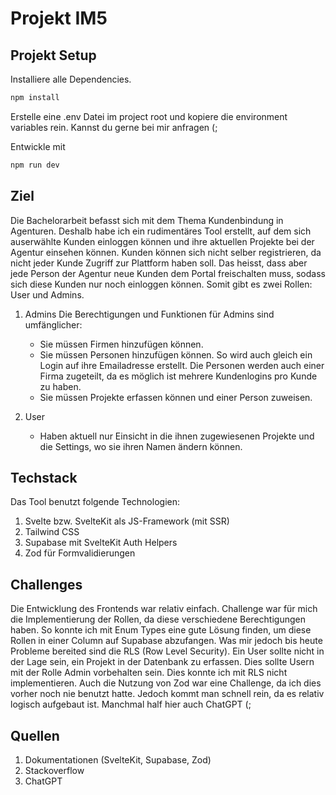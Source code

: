# Projekt IM5

## Projekt Setup
Installiere alle Dependencies.

```bash
npm install
```

Erstelle eine .env Datei im project root und kopiere die environment variables rein. Kannst du gerne bei mir anfragen (;

Entwickle mit

```bash
npm run dev
```

## Ziel
Die Bachelorarbeit befasst sich mit dem Thema Kundenbindung in Agenturen. Deshalb habe ich ein rudimentäres Tool erstellt, auf dem sich auserwählte Kunden einloggen können und ihre aktuellen Projekte bei der Agentur einsehen können.
Kunden können sich nicht selber registrieren, da nicht jeder Kunde Zugriff zur Plattform haben soll.
Das heisst, dass aber jede Person der Agentur neue Kunden dem Portal freischalten muss, sodass sich diese Kunden nur noch einloggen können.
Somit gibt es zwei Rollen: User und Admins.

1. Admins
   Die Berechtigungen und Funktionen für Admins sind umfänglicher:
   - Sie müssen Firmen hinzufügen können.
   - Sie müssen Personen hinzufügen können. So wird auch gleich ein Login auf ihre Emailadresse erstellt. Die Personen werden auch einer Firma zugeteilt, da es möglich ist mehrere Kundenlogins pro Kunde zu haben.
   - Sie müssen Projekte erfassen können und einer Person zuweisen.

2. User
   - Haben aktuell nur Einsicht in die ihnen zugewiesenen Projekte und die Settings, wo sie ihren Namen ändern können.

## Techstack
Das Tool benutzt folgende Technologien:

1. Svelte bzw. SvelteKit als JS-Framework (mit SSR)
2. Tailwind CSS
3. Supabase mit SvelteKit Auth Helpers
4. Zod für Formvalidierungen

## Challenges

Die Entwicklung des Frontends war relativ einfach. Challenge war für mich die Implementierung der Rollen, da diese verschiedene Berechtigungen haben. So konnte ich mit Enum Types eine gute Lösung finden, um diese Rollen in einer Column auf Supabase abzufangen. Was mir jedoch bis heute Probleme bereited sind die RLS (Row Level Security). Ein User sollte nicht in der Lage sein, ein Projekt in der Datenbank zu erfassen. Dies sollte Usern mit der Rolle Admin vorbehalten sein. Dies konnte ich mit RLS nicht implementieren.
Auch die Nutzung von Zod war eine Challenge, da ich dies vorher noch nie benutzt hatte. Jedoch kommt man schnell rein, da es relativ logisch aufgebaut ist. Manchmal half hier auch ChatGPT (;

## Quellen

1. Dokumentationen (SvelteKit, Supabase, Zod)
2. Stackoverflow
3. ChatGPT
